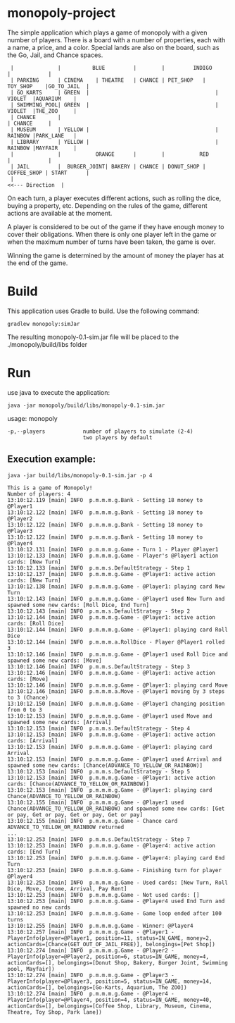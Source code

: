 monopoly-project
================

The simple application which plays a game of monopoly with a given number of players.
There is a board with a number of properties, each with a name, a price, and a color.
Special lands are also on the board, such as the Go, Jail, and Chance spaces.

     |              |          BLUE         |        |         INDIGO           |            |
     | PARKING      | CINEMA    | THEATRE   | CHANCE | PET_SHOP   | TOY_SHOP    |GO_TO_JAIL  |
     | GO_KARTS     | GREEN  |                                        | VIOLET  |AQUARIUM    |
     | SWIMMING_POOL| GREEN  |                                        | VIOLET  |THE_ZOO     |
     | CHANCE       |                                                           | CHANCE     |
     | MUSEUM       | YELLOW |                                        | RAINBOW |PARK_LANE   |
     | LIBRARY      | YELLOW |                                        | RAINBOW |MAYFAIR     |
     |              |           ORANGE      |        |           RED            |            |
     | JAIL         |  BURGER_JOINT| BAKERY | CHANCE | DONUT_SHOP | COFFEE_SHOP | START      |
     |                                                                      <<--- Direction  |
     
On each turn, a player executes different actions, such as rolling the dice, buying a property, etc. 
Depending on the rules of the game, different actions are available at the moment.

A player is considered to be out of the game if they have enough money to cover their obligations.
When there is only one player left in the game or when the maximum number of turns have been taken, 
the game is over.

Winning the game is determined by the amount of money the player has at the end of the game.

# Build

This application uses Gradle to build. Use the following command: 
    
    gradlew monopoly:simJar
    
The resulting monopoly-0.1-sim.jar file will be placed to the ./monopoly/build/libs folder

# Run

use java to execute the application:

    java -jar monopoly/build/libs/monopoly-0.1-sim.jar

usage: monopoly
    
    -p,--players            number of players to simulate (2-4) 
                            two players by default
    
      
## Execution example:

    java -jar build/libs/monopoly-0.1-sim.jar -p 4

    This is a game of Monopoly!
    Number of players: 4
    13:10:12.119 [main] INFO  p.m.m.m.g.Bank - Setting 18 money to @Player1
    13:10:12.122 [main] INFO  p.m.m.m.g.Bank - Setting 18 money to @Player2
    13:10:12.122 [main] INFO  p.m.m.m.g.Bank - Setting 18 money to @Player3
    13:10:12.122 [main] INFO  p.m.m.m.g.Bank - Setting 18 money to @Player4
    13:10:12.131 [main] INFO  p.m.m.m.g.Game - Turn 1 - Player @Player1
    13:10:12.133 [main] INFO  p.m.m.m.g.Game - Player's @Player1 action cards: [New Turn]
    13:10:12.133 [main] INFO  p.m.m.s.DefaultStrategy - Step 1
    13:10:12.137 [main] INFO  p.m.m.m.g.Game - @Player1: active action cards: [New Turn]
    13:10:12.138 [main] INFO  p.m.m.m.g.Game - @Player1: playing card New Turn
    13:10:12.143 [main] INFO  p.m.m.m.g.Game - @Player1 used New Turn and spawned some new cards: [Roll Dice, End Turn]
    13:10:12.143 [main] INFO  p.m.m.s.DefaultStrategy - Step 2
    13:10:12.144 [main] INFO  p.m.m.m.g.Game - @Player1: active action cards: [Roll Dice]
    13:10:12.144 [main] INFO  p.m.m.m.g.Game - @Player1: playing card Roll Dice
    13:10:12.144 [main] INFO  p.m.m.m.a.RollDice - Player @Player1 rolled 3
    13:10:12.146 [main] INFO  p.m.m.m.g.Game - @Player1 used Roll Dice and spawned some new cards: [Move]
    13:10:12.146 [main] INFO  p.m.m.s.DefaultStrategy - Step 3
    13:10:12.146 [main] INFO  p.m.m.m.g.Game - @Player1: active action cards: [Move]
    13:10:12.146 [main] INFO  p.m.m.m.g.Game - @Player1: playing card Move
    13:10:12.146 [main] INFO  p.m.m.m.a.Move - @Player1 moving by 3 steps to 3 (Chance)
    13:10:12.150 [main] INFO  p.m.m.m.g.Game - @Player1 changing position from 0 to 3
    13:10:12.153 [main] INFO  p.m.m.m.g.Game - @Player1 used Move and spawned some new cards: [Arrival]
    13:10:12.153 [main] INFO  p.m.m.s.DefaultStrategy - Step 4
    13:10:12.153 [main] INFO  p.m.m.m.g.Game - @Player1: active action cards: [Arrival]
    13:10:12.153 [main] INFO  p.m.m.m.g.Game - @Player1: playing card Arrival
    13:10:12.153 [main] INFO  p.m.m.m.g.Game - @Player1 used Arrival and spawned some new cards: [Chance(ADVANCE_TO_YELLOW_OR_RAINBOW)]
    13:10:12.153 [main] INFO  p.m.m.s.DefaultStrategy - Step 5
    13:10:12.153 [main] INFO  p.m.m.m.g.Game - @Player1: active action cards: [Chance(ADVANCE_TO_YELLOW_OR_RAINBOW)]
    13:10:12.153 [main] INFO  p.m.m.m.g.Game - @Player1: playing card Chance(ADVANCE_TO_YELLOW_OR_RAINBOW)
    13:10:12.155 [main] INFO  p.m.m.m.g.Game - @Player1 used Chance(ADVANCE_TO_YELLOW_OR_RAINBOW) and spawned some new cards: [Get or pay, Get or pay, Get or pay, Get or pay]
    13:10:12.155 [main] INFO  p.m.m.m.g.Game - Chance card ADVANCE_TO_YELLOW_OR_RAINBOW returned
    ...
    13:10:12.253 [main] INFO  p.m.m.s.DefaultStrategy - Step 7
    13:10:12.253 [main] INFO  p.m.m.m.g.Game - @Player4: active action cards: [End Turn]
    13:10:12.253 [main] INFO  p.m.m.m.g.Game - @Player4: playing card End Turn
    13:10:12.253 [main] INFO  p.m.m.m.g.Game - Finishing turn for player @Player4
    13:10:12.253 [main] INFO  p.m.m.m.g.Game - Used cards: [New Turn, Roll Dice, Move, Income, Arrival, Pay Rent]
    13:10:12.253 [main] INFO  p.m.m.m.g.Game - Not used cards: []
    13:10:12.253 [main] INFO  p.m.m.m.g.Game - @Player4 used End Turn and spawned no new cards
    13:10:12.253 [main] INFO  p.m.m.m.g.Game - Game loop ended after 100 turns
    13:10:12.255 [main] INFO  p.m.m.m.g.Game - Winner: @Player4
    13:10:12.257 [main] INFO  p.m.m.m.g.Game - @Player1 - PlayerInfo(player=@Player1, position=11, status=IN_GAME, money=2, actionCards=[Chance(GET_OUT_OF_JAIL_FREE)], belongings=[Pet Shop])
    13:10:12.274 [main] INFO  p.m.m.m.g.Game - @Player2 - PlayerInfo(player=@Player2, position=6, status=IN_GAME, money=4, actionCards=[], belongings=[Donut Shop, Bakery, Burger Joint, Swimming pool, Mayfair])
    13:10:12.274 [main] INFO  p.m.m.m.g.Game - @Player3 - PlayerInfo(player=@Player3, position=5, status=IN_GAME, money=14, actionCards=[], belongings=[Go-Karts, Aquarium, The ZOO])
    13:10:12.274 [main] INFO  p.m.m.m.g.Game - @Player4 - PlayerInfo(player=@Player4, position=4, status=IN_GAME, money=40, actionCards=[], belongings=[Coffee Shop, Library, Museum, Cinema, Theatre, Toy Shop, Park lane])




